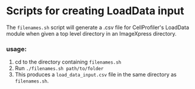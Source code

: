 # Scripts for creating LoadData input

The `filenames.sh` script will generate a .csv file for CellProfiler's LoadData module when given a top level directory in an ImageXpress directory.

### usage:

1. cd to the directory containing `filenames.sh`
2. Run `./filenames.sh path/to/folder`
3. This produces a `load_data_input.csv` file in the same directory as `filenames.sh`.
